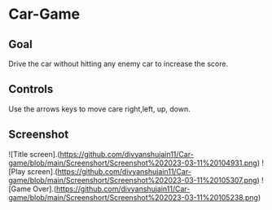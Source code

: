 # Car-Game

## Goal
Drive the car without hitting any enemy car to increase the score.

## Controls
Use the arrows keys to move care right,left, up, down.

## Screenshot 

![Title screen].(https://github.com/divyanshujain11/Car-game/blob/main/Screenshort/Screenshot%202023-03-11%20104931.png)
![Play screen].(https://github.com/divyanshujain11/Car-game/blob/main/Screenshort/Screenshot%202023-03-11%20105307.png)
![Game Over].(https://github.com/divyanshujain11/Car-game/blob/main/Screenshort/Screenshot%202023-03-11%20105238.png)


